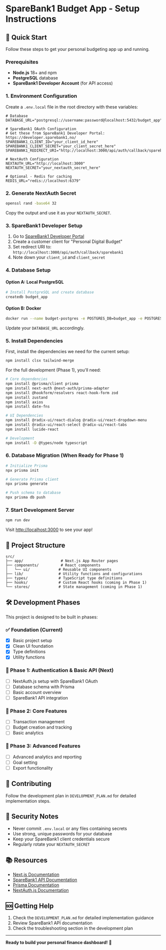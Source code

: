 # SpareBank1 Budget App - Setup Instructions

## 🚀 Quick Start

Follow these steps to get your personal budgeting app up and running.

### Prerequisites

- **Node.js** 18+ and npm
- **PostgreSQL** database
- **SpareBank1 Developer Account** (for API access)

### 1. Environment Configuration

Create a `.env.local` file in the root directory with these variables:

```env
# Database
DATABASE_URL="postgresql://username:password@localhost:5432/budget_app"

# SpareBank1 OAuth Configuration
# Get these from SpareBank1 Developer Portal: https://developer.sparebank1.no/
SPAREBANK1_CLIENT_ID="your_client_id_here"
SPAREBANK1_CLIENT_SECRET="your_client_secret_here"
SPAREBANK1_REDIRECT_URI="http://localhost:3000/api/auth/callback/sparebank1"

# NextAuth Configuration
NEXTAUTH_URL="http://localhost:3000"
NEXTAUTH_SECRET="your_nextauth_secret_here"

# Optional - Redis for caching
REDIS_URL="redis://localhost:6379"
```

### 2. Generate NextAuth Secret

```bash
openssl rand -base64 32
```

Copy the output and use it as your `NEXTAUTH_SECRET`.

### 3. SpareBank1 Developer Setup

1. Go to [SpareBank1 Developer Portal](https://developer.sparebank1.no/)
2. Create a customer client for "Personal Digital Budget"
3. Set redirect URI to: `http://localhost:3000/api/auth/callback/sparebank1`
4. Note down your `client_id` and `client_secret`

### 4. Database Setup

#### Option A: Local PostgreSQL

```bash
# Install PostgreSQL and create database
createdb budget_app
```

#### Option B: Docker

```bash
docker run --name budget-postgres -e POSTGRES_DB=budget_app -e POSTGRES_USER=admin -e POSTGRES_PASSWORD=password -p 5432:5432 -d postgres:15
```

Update your `DATABASE_URL` accordingly.

### 5. Install Dependencies

First, install the dependencies we need for the current setup:

```bash
npm install clsx tailwind-merge
```

For the full development (Phase 1), you'll need:

```bash
# Core dependencies
npm install @prisma/client prisma
npm install next-auth @next-auth/prisma-adapter
npm install @hookform/resolvers react-hook-form zod
npm install zustand
npm install axios
npm install date-fns

# UI Dependencies
npm install @radix-ui/react-dialog @radix-ui/react-dropdown-menu
npm install @radix-ui/react-select @radix-ui/react-tabs
npm install lucide-react

# Development
npm install -D @types/node typescript
```

### 6. Database Migration (When Ready for Phase 1)

```bash
# Initialize Prisma
npx prisma init

# Generate Prisma client
npx prisma generate

# Push schema to database
npx prisma db push
```

### 7. Start Development Server

```bash
npm run dev
```

Visit [http://localhost:3000](http://localhost:3000) to see your app!

## 📁 Project Structure

```
src/
├── app/                 # Next.js App Router pages
├── components/          # React components
│   └── ui/             # Reusable UI components
├── lib/                # Utility functions and configurations
├── types/              # TypeScript type definitions
├── hooks/              # Custom React hooks (coming in Phase 1)
└── stores/             # State management (coming in Phase 1)
```

## 🛠 Development Phases

This project is designed to be built in phases:

### ✅ Foundation (Current)

- [x] Basic project setup
- [x] Clean UI foundation
- [x] Type definitions
- [x] Utility functions

### 🔄 Phase 1: Authentication & Basic API (Next)

- [ ] NextAuth.js setup with SpareBank1 OAuth
- [ ] Database schema with Prisma
- [ ] Basic account overview
- [ ] SpareBank1 API integration

### 📅 Phase 2: Core Features

- [ ] Transaction management
- [ ] Budget creation and tracking
- [ ] Basic analytics

### 🚀 Phase 3: Advanced Features

- [ ] Advanced analytics and reporting
- [ ] Goal setting
- [ ] Export functionality

## 🤝 Contributing

Follow the development plan in `DEVELOPMENT_PLAN.md` for detailed implementation steps.

## 🔐 Security Notes

- Never commit `.env.local` or any files containing secrets
- Use strong, unique passwords for your database
- Keep your SpareBank1 client credentials secure
- Regularly rotate your `NEXTAUTH_SECRET`

## 📚 Resources

- [Next.js Documentation](https://nextjs.org/docs)
- [SpareBank1 API Documentation](https://developer.sparebank1.no/)
- [Prisma Documentation](https://www.prisma.io/docs)
- [NextAuth.js Documentation](https://next-auth.js.org/)

## 🆘 Getting Help

1. Check the `DEVELOPMENT_PLAN.md` for detailed implementation guidance
2. Review SpareBank1 API documentation
3. Check the troubleshooting section in the development plan

---

**Ready to build your personal finance dashboard!** 🎯
